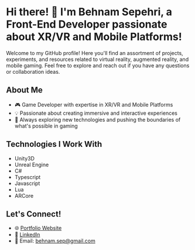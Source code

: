 # Hi there! 👋 I'm Behnam Sepehri, a Front-End Developer passionate about XR/VR and Mobile Platforms!

Welcome to my GitHub profile! Here you'll find an assortment of projects, experiments, and resources related to virtual reality, augmented reality, and mobile gaming. Feel free to explore and reach out if you have any questions or collaboration ideas.

## About Me

- 🎮 Game Developer with expertise in XR/VR and Mobile Platforms
- 💡 Passionate about creating immersive and interactive experiences
- 🚀 Always exploring new technologies and pushing the boundaries of what's possible in gaming


## Technologies I Work With

- Unity3D
- Unreal Engine
- C#
- Typescript
- Javascript
- Lua
- ARCore

## Let's Connect!

- 🌐 [Portfolio Website](https://www.behnamsepehri.de/)
- 💼 [LinkedIn](https://www.linkedin.com/in/behnam-sepehri/)
- 📧 Email: [behnam.sep@gmail.com](mailto:behnam.sep@gmail.com)


